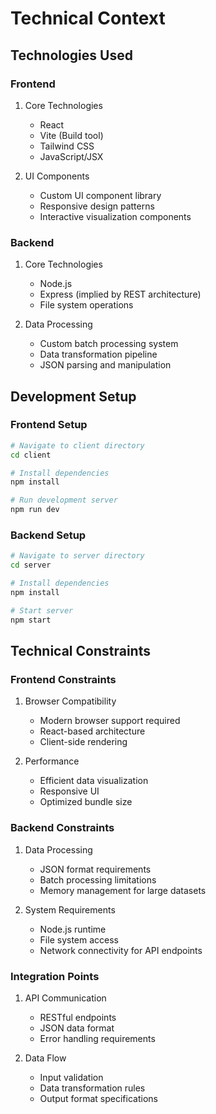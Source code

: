 # Technical Context

## Technologies Used

### Frontend
1. Core Technologies
   - React 
   - Vite (Build tool)
   - Tailwind CSS
   - JavaScript/JSX

2. UI Components
   - Custom UI component library
   - Responsive design patterns
   - Interactive visualization components

### Backend
1. Core Technologies
   - Node.js
   - Express (implied by REST architecture)
   - File system operations

2. Data Processing
   - Custom batch processing system
   - Data transformation pipeline
   - JSON parsing and manipulation

## Development Setup

### Frontend Setup
```bash
# Navigate to client directory
cd client

# Install dependencies
npm install

# Run development server
npm run dev
```

### Backend Setup
```bash
# Navigate to server directory
cd server

# Install dependencies
npm install

# Start server
npm start
```

## Technical Constraints

### Frontend Constraints
1. Browser Compatibility
   - Modern browser support required
   - React-based architecture
   - Client-side rendering

2. Performance
   - Efficient data visualization
   - Responsive UI
   - Optimized bundle size

### Backend Constraints
1. Data Processing
   - JSON format requirements
   - Batch processing limitations
   - Memory management for large datasets

2. System Requirements
   - Node.js runtime
   - File system access
   - Network connectivity for API endpoints

### Integration Points
1. API Communication
   - RESTful endpoints
   - JSON data format
   - Error handling requirements

2. Data Flow
   - Input validation
   - Data transformation rules
   - Output format specifications
